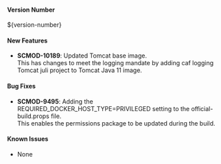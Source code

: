 
#### Version Number
${version-number}

#### New Features
 - **SCMOD-10189**:  Updated Tomcat base image.  
  This has changes to meet the logging mandate by adding caf logging Tomcat juli project to Tomcat Java 11 image. 

#### Bug Fixes
 - **SCMOD-9495**: Adding the REQUIRED_DOCKER_HOST_TYPE=PRIVILEGED setting to the official-build.props file.  
  This enables the permissions package to be updated during the build.

#### Known Issues
 - None
